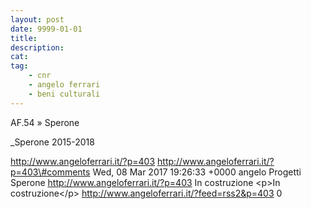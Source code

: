 ```yaml
---
layout: post
date: 9999-01-01
title:
description:
cat:
tag:
    - cnr
    - angelo ferrari
    - beni culturali
---
```

AF.54 » Sperone

\_Sperone 2015-2018

http://www.angeloferrari.it/?p=403 http://www.angeloferrari.it/?p=403\#comments Wed, 08 Mar 2017 19:26:33 +0000 angelo Progetti Sperone http://www.angeloferrari.it/?p=403 In costruzione \<p\>In costruzione\</p\> http://www.angeloferrari.it/?feed=rss2&p=403 0

